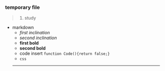 ### temporary file

>1. study
  - markdown<br/>
    * *first inclination*<br/>
    * _second inclination_<br/>
    * **first bold**<br/>
    * __second bold__<br/>
    * code insert `function Code(){return false;}`
    * ``` css ```
    ***
